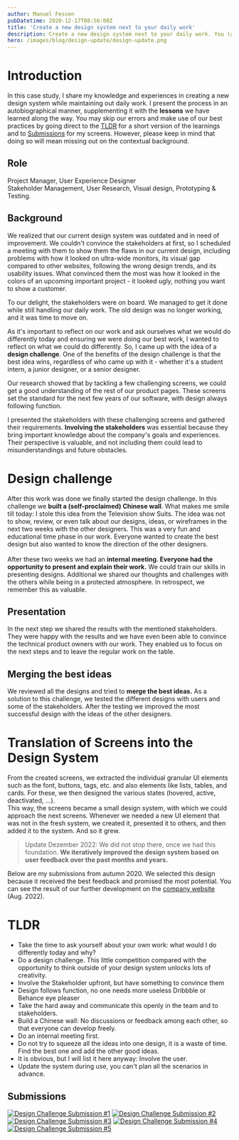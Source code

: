 ```yaml
---
author: Manuel Fessen
pubDatetime: 2020-12-17T08:56:00Z
title: 'Create a new design system next to your daily work'
description: Create a new design system next to your daily work. You (and your team) can skip our mistakes and use our best practices. 
hero: /images/blog/design-update/design-update.png
---
```


# Introduction
In this case study, I share my knowledge and experiences in creating a new design system while maintaining out daily work. 
I present the process in an autobiographical manner, supplementing it with the **lessons** we have learned along the way. You may skip our errors and make use of our best practices by going direct to the [TLDR](#tldr) for a short version of the learnings and to [Submissions](#Submissions) for my screens. However, please keep in mind that doing so will mean missing out on the contextual background.

## Role
Project Manager, User Experience Designer  
Stakeholder Management, User Research, Visual design, Prototyping & Testing.

## Background
We realized that our current design system was outdated and in need of improvement. We couldn't convince the stakeholders at first, so I scheduled a meeting with them to show them the flaws in our current design, including problems with how it looked on ultra-wide monitors, its visual gap compared to other websites, following the wrong design trends, and its usability issues. What convinced them the most was how it looked in the colors of an upcoming important project - it looked ugly, nothing you want to show a customer.

To our delight, the stakeholders were on board. We managed to get it done while still handling our daily work. The old design was no longer working, and it was time to move on.

As it's important to reflect on our work and ask ourselves what we would do differently today and ensuring we were doing our best work, I wanted to reflect on what we could do differently. So, I came up with the idea of a **design challenge**. One of the benefits of the design challenge is that the best idea wins, regardless of who came up with it - whether it's a student intern, a junior designer, or a senior designer.

Our research showed that by tackling a few challenging screens, we could get a good understanding of the rest of our product pages. These screens set the standard for the next few years of our software, with design always following function.

I presented the stakeholders with these challenging screens and gathered their requirements. **Involving the stakeholders** was essential because they bring important knowledge about the company's goals and experiences. Their perspective is valuable, and not including them could lead to misunderstandings and future obstacles.

# Design challenge
After this work was done we finally started the design challenge. In this challenge we **built a (self-proclaimed) Chinese wall**. 
What makes me smile till today: I stole this idea from the Television show Suits. The idea was not to show, review, or even talk about our designs, ideas, or wireframes in the next two weeks with the other designers. This was a very fun and educational time phase in our work. Everyone wanted to create the best design but also wanted to know the direction of the other designers. <br />  <br />
After these two weeks we had an **internal meeting. Everyone had the opportunity to present and explain their work.** We could train our skills in presenting designs. Additional we shared our thoughts and challenges with the others while being in a protected atmosphere. In retrospect, we remember this as valuable. 

## Presentation
In the next step we shared the results with the mentioned stakeholders. They were happy with the results and we have even been able to convince the technical product owners with our work. They enabled us to focus on the next steps and to leave the regular work on the table.

## Merging the best ideas
We reviewed all the designs and tried to **merge the best ideas.** As a solution to this challenge, we tested the different designs with users and some of the stakeholders. After the testing we improved the most successful design with the ideas of the other designers. 

# Translation of Screens into the Design System
From the created screens, we extracted the individual granular UI elements such as the font, buttons, tags, etc. and also elements like lists, tables, and cards. For these, we then designed the various states (hovered, active, deactivated, ...). <br /> 
This way, the screens became a small design system, with which we could approach the next screens. Whenever we needed a new UI element that was not in the fresh system, we created it, presented it to others, and then added it to the system. And so it grew.

> Update Dezember 2022: We did not stop there, once we had this foundation. **We iteratively improved the design system based on user feedback over the past months and years.**

Below are my submissions from autumn 2020. We selected this design because it received the best feedback and promised the most potential. You can see the result of our further development on the [company website](https://web.archive.org/web/20220812150142/https://easy-software.com/de/) (Aug. 2022).


# TLDR
- Take the time to ask yourself about your own work: what would I do differently today and why?
- Do a design challenge. This little competition compared with the opportunity to think outside of your design system unlocks lots of creativity.
- Involve the Stakeholder upfront, but have something to convince them
- Design follows function, no one needs more useless Dribbble or Behance eye pleaser
- Take the hard away and communicate this openly in the team and to stakeholders.
- Build a Chinese wall: No discussions or feedback among each other, so that everyone can develop freely.
- Do an internal meeting first.
- Do not try to squeeze all the ideas into one design, it is a waste of time. Find the best one and add the other good ideas.
- It is obvious, but I will list it here anyway: Involve the user.  
- Update the system during use, you can't plan all the scenarios in advance.

## Submissions 
<div class="not-prose mt-4 lg:my-8">
  <a href="../../images/blog/design-update/Web%201920%20–%201.webp" target="_blank"><img src="../../images/blog/design-update/Web%201920%20–%201.webp" alt="Design Challenge Submission #1" class="m-0"/></a>
  <a href="../../images/blog/design-update/Web%201920%20–%204.webp" target="_blank"><img src="../../images/blog/design-update/Web%201920%20–%204.webp" alt="Design Challenge Submission #2" class="m-0 mt-4"/></a>
  <a href="../../images/blog/design-update/Web%201920%20–%205.webp" target="_blank"><img src="../../images/blog/design-update/Web%201920%20–%205.webp" alt="Design Challenge Submission #3" class="m-0 mt-4"/></a>
  <a href="../../images/blog/design-update/Web%201920%20–%206.webp" target="_blank"><img src="../../images/blog/design-update/Web%201920%20–%206.webp" alt="Design Challenge Submission #4" class="m-0 mt-4"/></a>
  <a href="../../images/blog/design-update/Web%201920%20–%208.webp" target="_blank"><img src="../../images/blog/design-update/Web%201920%20–%208.webp" alt="Design Challenge Submission #5" class="m-0 mt-4"/></a>
</div>